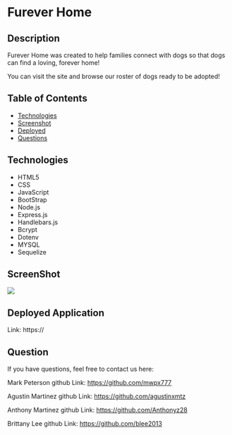 # Furever Home
  ## Description
  Furever Home was created to help families connect with dogs so that dogs can find a loving, forever home!

  You can visit the site and browse our roster of dogs ready to be adopted!


  ## Table of Contents
  * [Technologies](#technologies)
  * [Screenshot](#screenshot)
  * [Deployed](#deployed)
  * [Questions](#questions)
  
  
  ## Technologies
  * HTML5
  * CSS
  * JavaScript
  * BootStrap
  * Node.js
  * Express.js
  * Handlebars.js
  * Bcrypt
  * Dotenv
  * MYSQL
  * Sequelize
  
  ## ScreenShot  
  <img src = ".public/assets/ScreenShot.png"/>
  
  ## Deployed Application
  Link: https://
  
  ## Question
  If you have questions, feel free to contact us here:
  
  Mark Peterson 
  github Link: https://github.com/mwpx777

  Agustin Martinez
  github Link: https://github.com/agustinxmtz

  Anthony Martinez
  github Link: https://github.com/Anthonyz28

  Brittany Lee
  github Link: https://github.com/blee2013